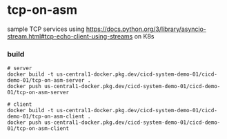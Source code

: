 # tcp-on-asm

sample TCP services using https://docs.python.org/3/library/asyncio-stream.html#tcp-echo-client-using-streams on K8s

### build 

```
# server 
docker build -t us-central1-docker.pkg.dev/cicd-system-demo-01/cicd-demo-01/tcp-on-asm-server .
docker push us-central1-docker.pkg.dev/cicd-system-demo-01/cicd-demo-01/tcp-on-asm-server

# client 
docker build -t us-central1-docker.pkg.dev/cicd-system-demo-01/cicd-demo-01/tcp-on-asm-client .
docker push us-central1-docker.pkg.dev/cicd-system-demo-01/cicd-demo-01/tcp-on-asm-client
```